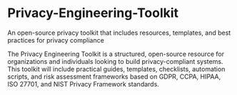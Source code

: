 # Privacy-Engineering-Toolkit
An open-source privacy toolkit that includes resources, templates, and best practices for privacy compliance

The Privacy Engineering Toolkit is a structured, open-source resource for organizations and individuals looking to build privacy-compliant systems. This toolkit will include practical guides, templates, checklists, automation scripts, and risk assessment frameworks based on GDPR, CCPA, HIPAA, ISO 27701, and NIST Privacy Framework standards.

